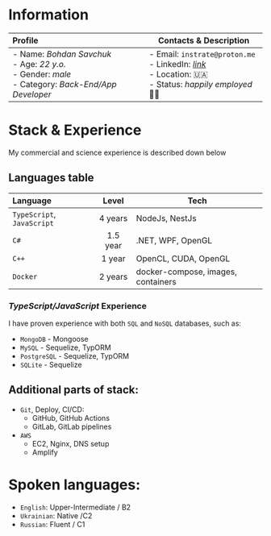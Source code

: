 # Information

| Profile | Contacts & Description |
| :- | - |
|- Name: *Bohdan Savchuk*<br/>- Age: *22 y.o.*<br/>- Gender: *male*<br/>- Category: *Back-End/App Developer*|- Email: `instrate@proton.me`<br/>- LinkedIn: [*link*](https://www.linkedin.com/in/instrate/)<br/>- Location: 🇺🇦 <br/>- Status: *happily employed* 🧑‍🏭|

# Stack & Experience

My commercial and science experience is described down below

## Languages table

| Language | Level | Tech |
| :- | :-: | - |
| `TypeScript`, `JavaScript` | 4 years | NodeJs, NestJs |
| `C#` | 1.5 year | .NET, WPF, OpenGL |
| `C++` | 1 year | OpenCL, CUDA, OpenGL |
| `Docker` | 2 years | docker-compose, images, containers |

### *TypeScript/JavaScript* Experience

I have proven experience with both `SQL` and `NoSQL` databases, such as:

*  `MongoDB` - Mongoose
*  `MySQL` - Sequelize, TypORM
*  `PostgreSQL` - Sequelize, TypORM
*  `SQLite` - Sequelize

## Additional parts of stack:
* `Git`, Deploy, CI/CD:
  * GitHub, GitHub Actions
  * GitLab, GitLab pipelines
* `AWS`
  * EC2, Nginx, DNS setup
  * Amplify

# Spoken languages:

-  `English`: Upper-Intermediate / B2
-  `Ukrainian`: Native /C2
-  `Russian`: Fluent / C1

<!---
Instrate/Instrate is a ✨ special ✨ repository because its `README.md` (this file) appears on your GitHub profile.
You can click the Preview link to take a look at your changes.
--->
